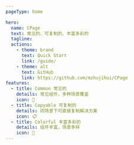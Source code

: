 ```yaml
---
pageType: home

hero:
  name: CPage
  text: 常见的、可复制的、丰富多彩的
  tagline: 
  actions:
    - theme: brand
      text: Quick Start
      link: /guide/
    - theme: alt
      text: GitHub
      link: https://github.com/mzhujihui/CPage
features:
  - title: Common 常见的
    details: 常见组件，多种场景覆盖
    icon: 🎯
  - title: Copyable 可复制的
    details: 同场景下可直接复制解决方案
    icon: 📋
  - title: Colorful 丰富多彩的
    details: 组件丰富，场景多样
    icon: 🌈
---
```


